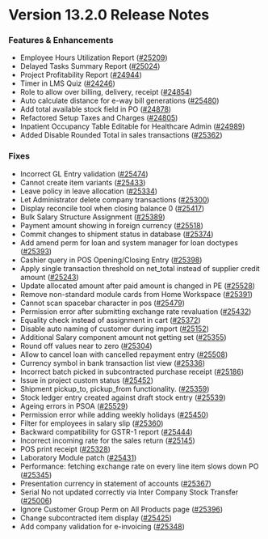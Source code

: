 # Version 13.2.0 Release Notes

### Features & Enhancements

- Employee Hours Utilization Report ([#25209](https://github.com/netmanthan/erpnext/pull/25209))
- Delayed Tasks Summary Report ([#25024](https://github.com/netmanthan/erpnext/pull/25024))
- Project Profitability Report ([#24944](https://github.com/netmanthan/erpnext/pull/24944))
- Timer in LMS Quiz ([#24246](https://github.com/netmanthan/erpnext/pull/24246))
- Role to allow over billing, delivery, receipt ([#24854](https://github.com/netmanthan/erpnext/pull/24854))
- Auto calculate distance for e-way bill generations ([#25480](https://github.com/netmanthan/erpnext/pull/25480))
- Add total available stock field in PO ([#24878](https://github.com/netmanthan/erpnext/pull/24878))
- Refactored Setup Taxes and Charges ([#24805](https://github.com/netmanthan/erpnext/pull/24805))
- Inpatient Occupancy Table Editable for Healthcare Admin ([#24989](https://github.com/netmanthan/erpnext/pull/24989))
- Added Disable Rounded Total in sales transactions ([#25362](https://github.com/netmanthan/erpnext/pull/25362))


### Fixes

- Incorrect GL Entry validation ([#25474](https://github.com/netmanthan/erpnext/pull/25474))
- Cannot create item variants ([#25433](https://github.com/netmanthan/erpnext/pull/25433))
- Leave policy in leave allocation ([#25334](https://github.com/netmanthan/erpnext/pull/25334))
- Let Administrator delete company transactions ([#25300](https://github.com/netmanthan/erpnext/pull/25300))
- Display reconcile tool when closing balance 0 ([#25417](https://github.com/netmanthan/erpnext/pull/25417))
- Bulk Salary Structure Assignment ([#25389](https://github.com/netmanthan/erpnext/pull/25389))
- Payment amount showing in foreign currency ([#25518](https://github.com/netmanthan/erpnext/pull/25518))
- Commit changes to shipment status in database ([#25374](https://github.com/netmanthan/erpnext/pull/25374))
- Add amend perm for loan and system manager for loan doctypes ([#25393](https://github.com/netmanthan/erpnext/pull/25393))
- Cashier query in POS Opening/Closing Entry ([#25398](https://github.com/netmanthan/erpnext/pull/25398))
- Apply single transaction threshold on net_total instead of supplier credit amount ([#25243](https://github.com/netmanthan/erpnext/pull/25243))
- Update allocated amount after paid amount is changed in PE ([#25528](https://github.com/netmanthan/erpnext/pull/25528))
- Remove non-standard module cards from Home Workspace ([#25391](https://github.com/netmanthan/erpnext/pull/25391))
- Cannot scan spacebar character in pos ([#25479](https://github.com/netmanthan/erpnext/pull/25479))
- Permission error after submitting exchange rate revaluation ([#25432](https://github.com/netmanthan/erpnext/pull/25432))
- Equality check instead of assignment in cart ([#25372](https://github.com/netmanthan/erpnext/pull/25372))
- Disable auto naming of customer during import ([#25152](https://github.com/netmanthan/erpnext/pull/25152))
- Additional Salary component amount not getting set ([#25355](https://github.com/netmanthan/erpnext/pull/25355))
- Round off values near to zero ([#25304](https://github.com/netmanthan/erpnext/pull/25304))
- Allow to cancel loan with cancelled repayment entry ([#25508](https://github.com/netmanthan/erpnext/pull/25508))
- Currency symbol in bank transaction list view ([#25336](https://github.com/netmanthan/erpnext/pull/25336))
- Incorrect batch picked in subcontracted purchase receipt ([#25186](https://github.com/netmanthan/erpnext/pull/25186))
- Issue in project custom status ([#25452](https://github.com/netmanthan/erpnext/pull/25452))
- Shipment pickup_to, pickup_from functionality. ([#25359](https://github.com/netmanthan/erpnext/pull/25359))
- Stock ledger entry created against draft stock entry ([#25539](https://github.com/netmanthan/erpnext/pull/25539))
- Ageing errors in PSOA ([#25529](https://github.com/netmanthan/erpnext/pull/25529))
- Permission error while adding weekly holidays ([#25450](https://github.com/netmanthan/erpnext/pull/25450))
- Filter for employees in salary slip ([#25360](https://github.com/netmanthan/erpnext/pull/25360))
- Backward compatibility for GSTR-1 report ([#25444](https://github.com/netmanthan/erpnext/pull/25444))
- Incorrect incoming rate for the sales return ([#25145](https://github.com/netmanthan/erpnext/pull/25145))
- POS print receipt ([#25328](https://github.com/netmanthan/erpnext/pull/25328))
- Laboratory Module patch ([#25431](https://github.com/netmanthan/erpnext/pull/25431))
- Performance: fetching exchange rate on every line item slows down PO ([#25345](https://github.com/netmanthan/erpnext/pull/25345))
- Presentation currency in statement of accounts ([#25367](https://github.com/netmanthan/erpnext/pull/25367))
- Serial No not updated correctly via Inter Company Stock Transfer ([#25006](https://github.com/netmanthan/erpnext/pull/25006))
- Ignore Customer Group Perm on All Products page ([#25396](https://github.com/netmanthan/erpnext/pull/25396))
- Change subcontracted item display ([#25425](https://github.com/netmanthan/erpnext/pull/25425))
- Add company validation for e-invoicing ([#25348](https://github.com/netmanthan/erpnext/pull/25348))

